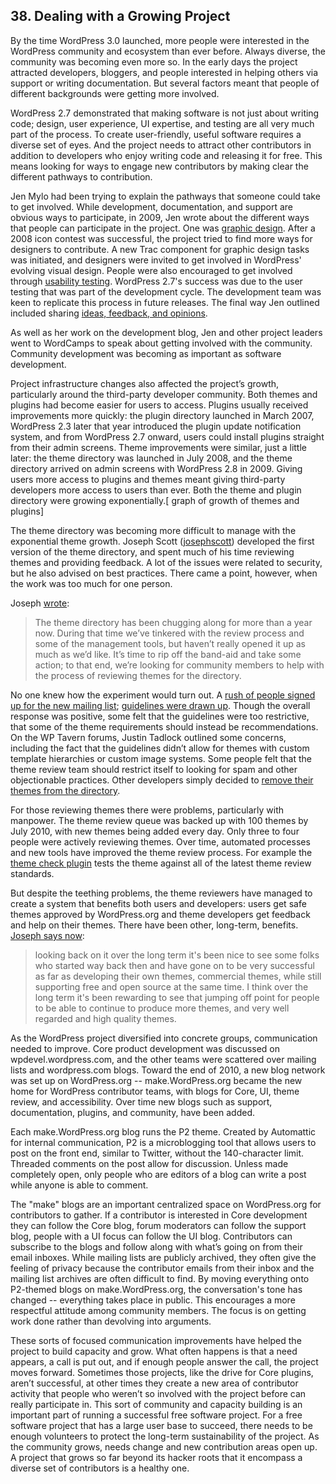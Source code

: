 ## 38. Dealing with a Growing Project

By the time WordPress 3.0 launched, more people were interested in the WordPress community and ecosystem than ever before. Always diverse, the community was becoming even more so. In the early days the project attracted developers, bloggers, and people interested in helping others via support or writing documentation. But several factors meant that people of different backgrounds were getting more involved.

WordPress 2.7 demonstrated that making software is not just about writing code; design, user experience, UI expertise, and testing are all very much part of the process. To create user-friendly, useful software requires a diverse set of eyes. And the project needs to attract other contributors in addition to developers who enjoy writing code and releasing it for free. This means looking for ways to engage new contributors by making clear the different pathways to contribution.

Jen Mylo had been trying to explain the pathways that someone could take to get involved. While development, documentation, and support are obvious ways to participate, in 2009, Jen wrote about the different ways that people can participate in the project. One was [graphic design](https://wordpress.org/news/2009/04/contributing-to-wordpress-part-ii-graphic-design/). After a 2008 icon contest was successful, the project tried to find more ways for designers to contribute. A new Trac component for graphic design tasks was initiated, and designers were invited to get involved in WordPress' evolving visual design. People were also encouraged to get involved through [usability testing](https://wordpress.org/news/2009/05/testing-opps/). WordPress 2.7's success was due to the user testing that was part of the development cycle. The development team was keen to replicate this process in future releases. The final way Jen outlined included sharing [ideas, feedback, and opinions](https://wordpress.org/news/2009/05/ideas/). 

As well as her work on the development blog, Jen and other project leaders went to WordCamps to speak about getting involved with the community. Community development was becoming as important as software development.

Project infrastructure changes also affected the project’s growth, particularly around the third-party developer community. Both themes and plugins had become easier for users to access. Plugins usually received improvements more quickly: the plugin directory launched in March 2007, WordPress 2.3 later that year introduced the plugin update notification system, and from WordPress 2.7 onward, users could install plugins straight from their admin screens. Theme improvements were similar, just a little later:  the theme directory was launched in July 2008, and the theme directory arrived on admin screens with WordPress 2.8 in 2009. Giving users more access to plugins and themes meant giving third-party developers more access to users than ever. Both the theme and plugin directory were growing exponentially.[ graph of growth of themes and plugins] 

The theme directory was becoming more difficult to manage with the exponential theme growth. Joseph Scott ([josephscott](https://profiles.wordpress.org/josephscott)) developed the first version of the theme directory, and spent much of his time reviewing themes and providing feedback. A lot of the issues were related to security, but he also advised on best practices. There came a point, however, when the work was too much for one person. 

Joseph [wrote](https://wordpress.org/news/2010/06/expanding-the-theme-review-experiment/):	

> The theme directory has been chugging along for more than a year now. During that time we’ve tinkered with the review process and some of the management tools, but haven’t really opened it up as much as we’d like. It’s time to rip off the band-aid and take some action; to that end, we’re looking for community members to help with the process of reviewing themes for the directory.	

No one knew how the experiment would turn out. A [rush of people signed up for the new mailing list](http://lists.wordpress.org/pipermail/theme-reviewers/2010-June/); [guidelines were drawn up](http://codex.wordpress.org/index.php?title=Theme_Review&oldid=91889). Though the overall response was positive, some felt that the guidelines were too restrictive, that some of the theme requirements should instead be recommendations. On the WP Tavern forums, Justin Tadlock outlined some concerns, including the fact that the guidelines didn’t allow for themes with custom template hierarchies or custom image systems. Some people felt that the theme review team should restrict itself to looking for spam and other objectionable practices. Other developers simply decided to [remove their themes from the directory](http://quirm.net/2010/08/27/retiring-themes/).	

For those reviewing themes there were problems, particularly with manpower. The theme review queue was backed up with 100 themes by July 2010, with new themes being added every day. Only three to four people were actively reviewing themes. Over time, automated processes and new tools have improved the theme review process. For example the [theme check plugin](https://wordpress.org/plugins/theme-check/) tests the theme against all of the latest theme review standards.	

But despite the teething problems, the theme reviewers have managed to create a system that benefits both users and developers: users get safe themes approved by WordPress.org and theme developers get feedback and help on their themes. There have been other, long-term, benefits. [Joseph says now](http://archive.wordpress.org/interviews/2014_05_27_Scott.html#L66):

> looking back on it over the long term it's been nice to see some folks who started way back then and have gone on to be very successful as far as developing their own themes, commercial themes, while still supporting free and open source at the same time.  I think over the long term it's been rewarding to see that jumping off point for people to be able to continue to produce more themes, and very well regarded and high quality themes.

As the WordPress project diversified into concrete groups, communication needed to improve. Core product development was discussed on wpdevel.wordpress.com, and the other teams were scattered over mailing lists and wordpress.com blogs. Toward the end of 2010, a new blog network was set up on WordPress.org -- make.WordPress.org became the new home for WordPress contributor teams, with blogs for Core, UI, theme review, and accessibility. Over time new blogs such as support, documentation, plugins, and community, have been added.

Each make.WordPress.org blog runs the P2 theme. Created by Automattic for internal communication, P2 is a microblogging tool that allows users to post on the front end, similar to Twitter, without the 140-character limit. Threaded comments on the post allow for discussion. Unless made completely open, only people who are editors of a blog can write a post while anyone is able to comment. 	

The "make" blogs are an important centralized space on WordPress.org for contributors to gather. If a contributor is interested in Core development they can follow the Core blog, forum moderators can follow the support blog, people with a UI focus can follow the UI blog. Contributors can subscribe to the blogs and follow along with what’s going on from their email inboxes. While mailing lists are publicly archived, they often give the feeling of privacy because the contributor emails from their inbox and the mailing list archives are often difficult to find. By moving everything onto P2-themed blogs on make.WordPress.org, the conversation's tone has changed -- everything takes place in public. This encourages a more respectful attitude among community members. The focus is on getting work done rather than devolving into arguments.

These sorts of focused communication improvements have helped the project to build capacity and grow. What often happens is that a need appears, a call is put out, and if enough people answer the call, the project moves forward. Sometimes those projects, like the drive for Core plugins, aren’t successful, at other times they create a new area of contributor activity that people who weren’t so involved with the project before can really participate in. This sort of community and capacity building is an important part of running a successful free software project. For a free software project that has a large user base to succeed, there needs to be enough volunteers to protect the long-term sustainability of the project. As the community grows, needs change and new contribution areas open up. A project that grows so far beyond its hacker roots that it encompass a diverse set of contributors is a healthy one.
